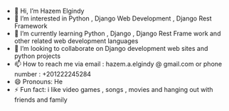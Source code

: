 - 👋 Hi, I’m Hazem Elgindy
- 👀 I’m interested in Python , Django Web Development , Django Rest Framework
- 🌱 I’m currently learning Python , Django , Django Rest Frame work and other related web development languages 
- 💞️ I’m looking to collaborate on Django development web sites and python projects 
- 📫 How to reach me via email : hazem.a.elgindy @ gmail.com or phone number : +201222245284
- 😄 Pronouns: He  
- ⚡ Fun fact: i like video games , songs , movies and hanging out with friends and family

<!---
H-A-ElGindy/H-A-ElGindy is a ✨ special ✨ repository because its `README.md` (this file) appears on your GitHub profile.
You can click the Preview link to take a look at your changes.
--->
